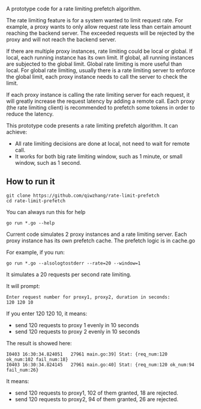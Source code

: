 A prototype code for a rate limiting prefetch algorithm.

The rate limiting feature is for a system wanted to limit request rate. For example, a proxy wants to only allow request rate less than certain amount reaching the backend server. The exceeded requests will be rejected by the proxy and will not reach the backend server.

If there are multiple proxy instances, rate limiting could be local or global. If local, each running instance has its own limit.  If global, all running instances are subjected to the global limit.  Global rate limiting is more useful than local.  For global rate limiting, usually there is a rate limiting server to enforce the global limit, each proxy instance needs to call the server to check the limit.

If each proxy instance is calling the rate limiting server for each request, it will greatly increase the request latency by adding a remote call. Each proxy (the rate limiting client) is recommended to prefetch some tokens in order to reduce the latency.

This prototype code presents a rate limiting prefetch algorithm. It can achieve:
* All rate limiting decisions are done at local, not need to wait for remote call.
* It works for both big rate limiting window, such as 1 minute, or small window, such as 1 second.

## How to run it

```
git clone https://github.com/qiwzhang/rate-limit-prefetch
cd rate-limit-prefetch

```
You can always run this for help

```
go run *.go --help
```

Current code simulates 2 proxy instances and a rate limiting server.  Each proxy instance has its own prefetch cache.
The prefetch logic is in cache.go

For example, if you run:
```
go run *.go --alsologtostderr --rate=20 --window=1

```
It simulates a 20 requests per second rate limiting.

It will prompt:

```
Enter request number for proxy1, proxy2, duration in seconds:
120 120 10
```

If you enter 120 120 10, it means:
* send 120 requests to proxy 1 evenly in 10 seconds
* send 120 requests to proxy 2 evenly in 10 seconds

The result is showed here:

```
I0403 16:30:34.824051   27961 main.go:39] Stat: {req_num:120 ok_num:102 fail_num:18}
I0403 16:30:34.824145   27961 main.go:40] Stat: {req_num:120 ok_num:94 fail_num:26}

```
It means: 
* send 120 requests to proxy1, 102 of them granted, 18 are rejected.
* send 120 requests to proxy2, 94 of them granted, 26 are rejected.
